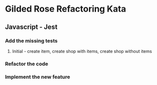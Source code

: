 <!-- @format -->

# Gilded Rose Refactoring Kata

## Javascript - Jest

### Add the missing tests

1. Initial - create item, create shop with items, create shop without items

### Refactor the code

### Implement the new feature
